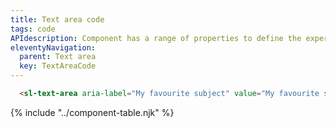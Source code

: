 ```yaml
---
title: Text area code
tags: code
APIdescription: Component has a range of properties to define the experience in different use cases.
eleventyNavigation:
  parent: Text area
  key: TextAreaCode
---
```

<section class="no-heading">

<div class="ds-example">
  <sl-text-area
    aria-label="My favourite subject"
    value="My favourite subject is English. It is an important language to learn."
    style="width: 250px;"
  ></sl-text-area>
</div>

<div class="ds-code">

  ```html
    <sl-text-area aria-label="My favourite subject" value="My favourite subject is..."></sl-text-area>
  ```

</div>

</section>
<ds-install-info link-in-navigation package="textarea"></ds-install-info>
{% include "../component-table.njk" %}
